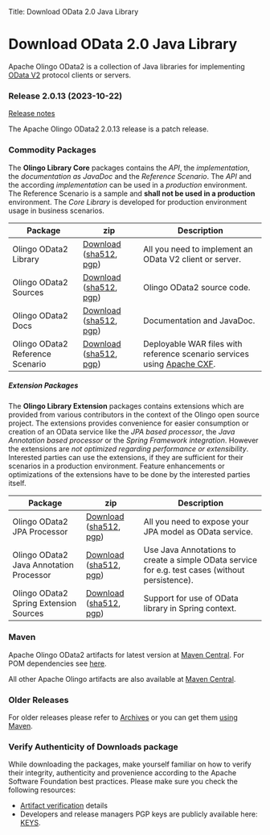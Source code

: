 Title: Download OData 2.0 Java Library

# Download OData 2.0 Java Library

Apache Olingo OData2 is a collection of Java libraries for
implementing [OData V2][1] protocol clients or servers.

### Release 2.0.13 (2023-10-22)

[Release notes][3]

The Apache Olingo OData2 2.0.13 release is a patch release.

### Commodity Packages

The **Olingo Library Core** packages contains the *API*, the *implementation*, the *documentation as JavaDoc* and the *Reference Scenario*.
The *API* and the according *implementation* can be used in a *production* environment.
The Reference Scenario is a sample and **shall not be used in a production** environment.
The *Core Library* is developed for production environment usage in business scenarios.

Package | zip | Description
--------|-----|------
Olingo OData2 Library            | [Download](https://www.apache.org/dyn/closer.lua/olingo/odata2/2.0.13/olingo-odata2-dist-lib-2.0.13-lib.zip) ([sha512](https://downloads.apache.org/olingo/odata2/2.0.13/olingo-odata2-dist-lib-2.0.13-lib.zip.sha512), [pgp](https://downloads.apache.org/olingo/odata2/2.0.13/olingo-odata2-dist-lib-2.0.13-lib.zip.asc)) | All you need to implement an OData V2 client or server.
Olingo OData2 Sources            | [Download](https://www.apache.org/dyn/closer.lua/olingo/odata2/2.0.13/olingo-odata2-parent-2.0.13-source-release.zip) ([sha512](https://downloads.apache.org/olingo/odata2/2.0.13/olingo-odata2-parent-2.0.13-source-release.zip.sha512), [pgp](https://downloads.apache.org/olingo/odata2/2.0.13/olingo-odata2-parent-2.0.13-source-release.zip.asc)) | Olingo OData2 source code.
Olingo OData2 Docs               | [Download](https://www.apache.org/dyn/closer.lua/olingo/odata2/2.0.13/olingo-odata2-dist-javadoc-2.0.13-javadoc.zip) ([sha512](https://downloads.apache.org/olingo/odata2/2.0.13/olingo-odata2-dist-javadoc-2.0.13-javadoc.zip.sha512), [pgp](https://downloads.apache.org/olingo/odata2/2.0.13/olingo-odata2-dist-javadoc-2.0.13-javadoc.zip.asc)) | Documentation and JavaDoc.
Olingo OData2 Reference Scenario | [Download](https://www.apache.org/dyn/closer.lua/olingo/odata2/2.0.13/olingo-odata2-dist-ref-2.0.13-ref.zip) ([sha512](https://downloads.apache.org/olingo/odata2/2.0.13/olingo-odata2-dist-ref-2.0.13-ref.zip.sha512), [pgp](https://downloads.apache.org/olingo/odata2/2.0.13/olingo-odata2-dist-ref-2.0.13-ref.zip.asc)) | Deployable WAR files with reference scenario services using <a href="https://cxf.apache.org">Apache CXF</a>.

##### Extension Packages

The **Olingo Library Extension** packages contains extensions which are provided from various contributors in the context of the Olingo open source project.
The extensions provides convenience for easier consumption or creation of an OData service like the *JPA based processor*, the *Java Annotation based processor* or the *Spring Framework integration*.
However the extensions are *not optimized regarding performance or extensibility*.
Interested parties can use the extensions, if they are sufficient for their scenarios in a production environment.
Feature enhancements or optimizations of the extensions have to be done by the interested parties itself.

Package | zip | Description
--------|-----|------
Olingo OData2 JPA Processor      | [Download](https://www.apache.org/dyn/closer.lua/olingo/odata2/2.0.13/olingo-odata2-dist-jpa-2.0.13-jpa.zip) ([sha512](https://downloads.apache.org/olingo/odata2/2.0.13/olingo-odata2-dist-jpa-2.0.13-jpa.zip.sha512), [pgp](https://downloads.apache.org/olingo/odata2/2.0.13/olingo-odata2-dist-jpa-2.0.13-jpa.zip.asc)) | All you need to expose your JPA model as OData service.
Olingo OData2 Java Annotation Processor      | [Download](https://www.apache.org/dyn/closer.lua/olingo/odata2/2.0.13/olingo-odata2-dist-janos-2.0.13-janos.zip) ([sha512](https://downloads.apache.org/olingo/odata2/2.0.13/olingo-odata2-dist-janos-2.0.13-janos.zip.sha512), [pgp](https://downloads.apache.org/olingo/odata2/2.0.13/olingo-odata2-dist-janos-2.0.13-janos.zip.asc)) | Use Java Annotations to create a simple OData service for e.g. test cases (without persistence).
Olingo OData2 Spring Extension Sources      | [Download](https://www.apache.org/dyn/closer.lua/olingo/odata2/2.0.13/olingo-odata2-spring-2.0.13-source-release.zip) ([sha512](https://downloads.apache.org/olingo/odata2/2.0.13/olingo-odata2-spring-2.0.13-source-release.zip.sha512), [pgp](https://downloads.apache.org/olingo/odata2/2.0.13/olingo-odata2-spring-2.0.13-source-release.zip.asc)) | Support for use of OData library in Spring context.

### Maven

Apache Olingo OData2 artifacts for latest version at [Maven Central](https://search.maven.org/#search%7Cga%7C1%7Cg%3A%22org.apache.olingo%22%20AND%20v%3A%222.0.13%22).
For POM dependencies see [here](/doc/odata2/maven.html).

All other Apache Olingo artifacts are also available at [Maven Central](https://search.maven.org/#search|ga|1|org.apache.olingo).

### Older Releases

For older releases please refer to [Archives][4]
or you can get them [using Maven](/doc/odata2/maven.html).

### Verify Authenticity of Downloads package

While downloading the packages, make yourself familiar
on how to verify their integrity, authenticity and provenience
according to the Apache Software Foundation best practices.
Please make sure you check the following resources:

  - [Artifact verification](/verification.html) details
  - Developers and release managers PGP keys are publicly available here: [KEYS](https://downloads.apache.org/olingo/KEYS).


  [1]: https://odata.org
  [3]: https://issues.apache.org/jira/secure/ReleaseNote.jspa?projectId=12314520&version=12344932
  [4]: https://archive.apache.org/dist/olingo/
